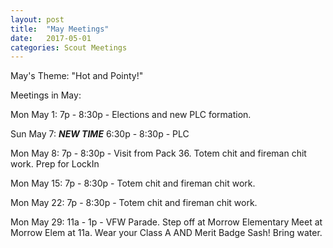 ```yaml
---
layout: post
title:  "May Meetings"
date:   2017-05-01
categories: Scout Meetings
---
```


May's Theme:  "Hot and Pointy!"

Meetings in May:

Mon May  1:     7p - 8:30p -  Elections and new PLC formation.

Sun May  7:     ***NEW TIME***  6:30p - 8:30p -  PLC

Mon May  8:     7p - 8:30p -  Visit from Pack 36.  Totem chit and fireman chit work.
                                        Prep for LockIn
                                        
Mon May 15:     7p - 8:30p -  Totem chit and fireman chit work.  

Mon May 22:     7p - 8:30p -  Totem chit and fireman chit work.

Mon May 29:    11a - 1p    -  VFW Parade.  Step off at Morrow Elementary 
                              Meet at Morrow Elem at 11a.  Wear your Class A AND Merit Badge Sash! 
                              Bring water.
